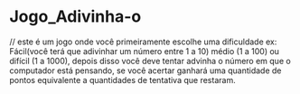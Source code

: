 ﻿# Jogo_Adivinha-o
// este é um jogo onde você primeiramente escolhe uma dificuldade ex: Fácil(você terá que adivinhar um número entre 1 a 10) médio (1 a 100) ou difícil (1 a 1000), depois disso você deve tentar advinha o número em que o computador está pensando, se você acertar ganhará uma quantidade de pontos equivalente a quantidades de tentativa que restaram.
